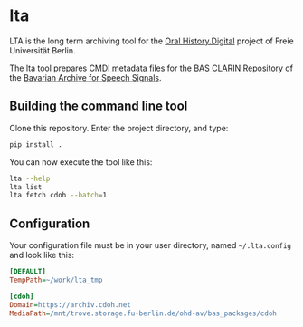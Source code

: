 # lta

LTA is the long term archiving tool for the
[Oral History.Digital](https://www.oral-history.digital/)
project of Freie Universität Berlin.

The lta tool prepares
[CMDI metadata files](https://www.clarin.eu/content/component-metadata)
for the
[BAS CLARIN Repository](https://clarin.phonetik.uni-muenchen.de/BASRepository/)
of the
[Bavarian Archive for Speech Signals](https://www.bas.uni-muenchen.de/Bas/BasHomeeng.html).

## Building the command line tool

Clone this repository. Enter the project directory, and type:

```bash
pip install .
```

You can now execute the tool like this:

```bash
lta --help
lta list
lta fetch cdoh --batch=1
```

## Configuration

Your configuration file must be in your user directory, named `~/.lta.config`
and look like this:

```ini
[DEFAULT]
TempPath=~/work/lta_tmp

[cdoh]
Domain=https://archiv.cdoh.net
MediaPath=/mnt/trove.storage.fu-berlin.de/ohd-av/bas_packages/cdoh
```
